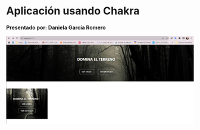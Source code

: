 # Aplicación usando Chakra


**Presentado por: Daniela García Romero**

![Alt text](public/img/image.png)